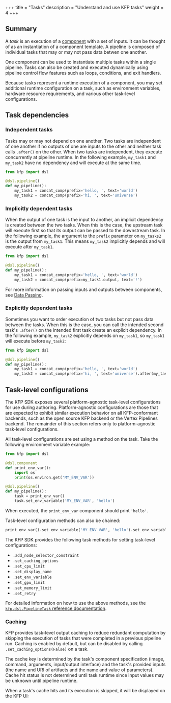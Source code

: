 +++
title = "Tasks"
description = "Understand and use KFP tasks"
weight = 4
+++

## Summary
A *task* is an execution of a [component][components] with a set of inputs. It can be thought of as an instantiation of a component template. A pipeline is composed of individual tasks that may or may not pass data betwen one another.

One component can be used to instantiate multiple tasks within a single pipeline. Tasks can also be created and executed dynamically using pipeline control flow features such as loops, conditions, and exit handlers.

Because tasks represent a runtime execution of a component, you may set additional runtime configuration on a task, such as environment variables, hardware resource requirements, and various other task-level configurations.

## Task dependencies
### Independent tasks
Tasks may or may not depend on one another. Two tasks are independent of one another if no outputs of one are inputs to the other and neither task calls `.after()` on the other. When two tasks are independent, they execute concurrently at pipeline runtime. In the following example, `my_task1` and `my_task2` have no dependency and will execute at the same time.

```python
from kfp import dsl

@dsl.pipeline()
def my_pipeline():
    my_task1 = concat_comp(prefix='hello, ', text='world')
    my_task2 = concat_comp(prefix='hi, ', text='universe')
```

### Implicitly dependent tasks
When the output of one task is the input to another, an implicit dependency is created between the two tasks. When this is the case, the upstream task will execute first so that its output can be passed to the downstream task. In the following example, the argument to the `prefix` parameter on `my_tasks2` is the output from `my_task1`. This means `my_task2` implicitly depends and will execute after `my_task1`.

```python
from kfp import dsl

@dsl.pipeline()
def my_pipeline():
    my_task1 = concat_comp(prefix='hello, ', text='world')
    my_task2 = concat_comp(prefix=my_task1.output, text='!')
```

For more information on passing inputs and outputs between components, see [Data Passing][data-passing].


### Explicitly dependent tasks
Sometimes you want to order execution of two tasks but not pass data between the tasks. When this is the case, you can call the intended second task's `.after()` on the intended first task create an explicit dependency. In the following example, `my_task2` explicitly depends on `my_task1`, so `my_task1` will execute before `my_task2`:

```python
from kfp import dsl

@dsl.pipeline()
def my_pipeline():
    my_task1 = concat_comp(prefix='hello, ', text='world')
    my_task2 = concat_comp(prefix='hi, ', text='universe').after(my_task1)
```


## Task-level configurations
The KFP SDK exposes several platform-agnostic task-level configurations for use during authoring. Platform-agnostic configurations are those that are expected to exhibit similar execution behavior on all KFP-conformant backends, such as the open source KFP backend or the Vertex Pipelines backend. The remainder of this section refers only to platform-agnostic task-level configurations.

All task-level configurations are set using a method on the task. Take the following environment variable example:

```python
from kfp import dsl

@dsl.component
def print_env_var():
    import os
    print(os.environ.get('MY_ENV_VAR'))

@dsl.pipeline()
def my_pipeline():
    task = print_env_var()
    task.set_env_variable('MY_ENV_VAR', 'hello')
```

When executed, the `print_env_var` component should print `'hello'`.

Task-level configuration methods can also be chained:

```python
print_env_var().set_env_variable('MY_ENV_VAR', 'hello').set_env_variable('OTHER_VAR', 'world')
```

The KFP SDK provides the following task methods for setting task-level configurations:
* `.add_node_selector_constraint`
* `.set_caching_options`
* `.set_cpu_limit`
* `.set_display_name`
* `.set_env_variable`
* `.set_gpu_limit`
* `.set_memory_limit`
* `.set_retry`

For detailed information on how to use the above methods, see the [`kfp.dsl.PipelineTask` reference documentation][dsl-reference-docs].

### Caching
KFP provides task-level output caching to reduce redundant computation by skipping the execution of tasks that were completed in a previous pipeline run. Caching is enabled by default, but can be disabled by calling `.set_caching_options(False)` on a task.

The cache key is determined by the task's component specification (image, command, arguments, input/output interface) and the task's provided inputs (the name and URI of artifacts and the name and value of parameters). Cache hit status is not determined until task runtime since input values may be unknown until pipeline runtime.

When a task's cache hits and its execution is skipped, it will be displayed on the KFP UI:
<!-- TODO: add photo of cache on UI -->

[components]: /docs/components/pipelines/author-a-pipeline/components
[dsl-reference-docs]: https://kubeflow-pipelines.readthedocs.io/en/master/source/dsl.html
[data-passing]: /docs/components/pipelines/author-a-pipeline/data-passing